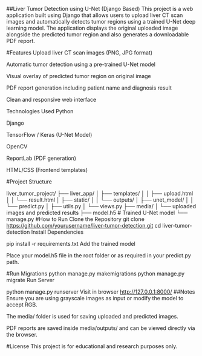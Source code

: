 ##Liver Tumor Detection using U-Net (Django Based)
This project is a web application built using Django that allows users to upload liver CT scan images and automatically detects tumor regions using a trained U-Net deep learning model. The application displays the original uploaded image alongside the predicted tumor region and also generates a downloadable PDF report.

#Features
Upload liver CT scan images (PNG, JPG format)

Automatic tumor detection using a pre-trained U-Net model

Visual overlay of predicted tumor region on original image

PDF report generation including patient name and diagnosis result

Clean and responsive web interface

Technologies Used
Python

Django

TensorFlow / Keras (U-Net Model)

OpenCV

ReportLab (PDF generation)

HTML/CSS (Frontend templates)

#Project Structure

liver_tumor_project/
├── liver_app/
│   ├── templates/
│   │   ├── upload.html
│   │   └── result.html
│   ├── static/
│   │   └── outputs/
│   ├── unet_model/
│   │   └── predict.py
│   ├── utils.py
│   └── views.py
├── media/
│   └── uploaded images and predicted results
├── model.h5  # Trained U-Net model
└── manage.py
#How to Run
Clone the Repository
git clone https://github.com/yourusername/liver-tumor-detection.git
cd liver-tumor-detection
Install Dependencies

pip install -r requirements.txt
Add the trained model

Place your model.h5 file in the root folder or as required in your predict.py path.

#Run Migrations
python manage.py makemigrations
python manage.py migrate
Run Server

python manage.py runserver
Visit in browser
http://127.0.0.1:8000/
##Notes
Ensure you are using grayscale images as input or modify the model to accept RGB.

The media/ folder is used for saving uploaded and predicted images.

PDF reports are saved inside media/outputs/ and can be viewed directly via the browser.

#License
This project is for educational and research purposes only.
